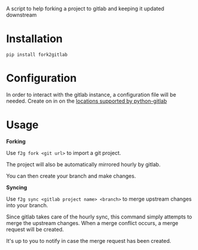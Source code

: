 A script to help forking a project to gitlab and keeping it updated downstream

# Installation

`pip install fork2gitlab`

# Configuration

In order to interact with the gitlab instance, a configuration file will be needed.
Create on in on the [locations supported by python-gitlab][python-gitlab locations]

# Usage

**Forking**

Use `f2g fork <git url>` to import a git project.

The project will also be automatically mirrored hourly by gitlab.

You can then create your branch and make changes. 

**Syncing**

Use `f2g sync <gitlab project name> <branch>` to merge upstream changes into your branch.

Since gitlab takes care of the hourly sync, this command simply attempts to merge the upstream changes.
When a merge conflict occurs, a merge request will be created.

It's up to you to notify in case the merge request has been created. 

[python-gitlab locations]: https://python-gitlab.readthedocs.io/en/stable/cli.html#configuration
